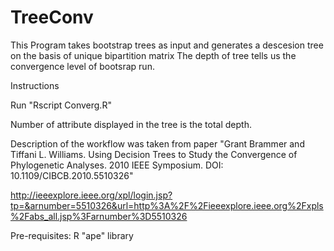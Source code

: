 TreeConv
========
This Program takes bootstrap trees as input and generates a descesion tree on the basis of unique bipartition matrix
The depth of tree tells us the convergence level of bootsrap run.

Instructions

Run "Rscript Converg.R"

Number of attribute displayed in the tree is the total depth. 

Description of the workflow was taken from paper "Grant Brammer and Tiffani L. Williams. Using Decision Trees to Study the Convergence of Phylogenetic Analyses. 2010 IEEE Symposium. DOI: 10.1109/CIBCB.2010.5510326"

http://ieeexplore.ieee.org/xpl/login.jsp?tp=&arnumber=5510326&url=http%3A%2F%2Fieeexplore.ieee.org%2Fxpls%2Fabs_all.jsp%3Farnumber%3D5510326


Pre-requisites:
R "ape" library
